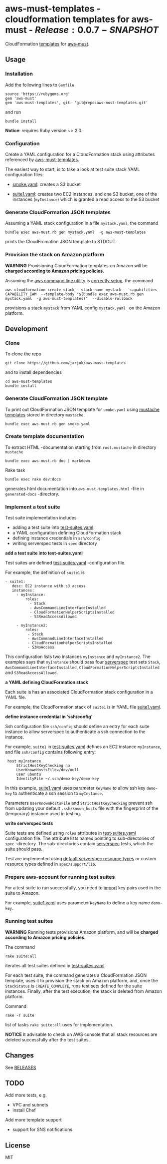 # aws-must-templates - cloudformation templates for aws-must - $Release:0.0.7-SNAPSHOT$

CloudFormation
[templates](https://rawgit.com/jarjuk/aws-must-templates/master/generated-docs/aws-must-templates.html)
for [aws-must](https://github.com/jarjuk/aws-must).

## Usage

### Installation

Add the following lines to `Gemfile`

    source 'https://rubygems.org'
	gem 'aws-must'
	gem 'aws-must-templates', git: 'git@repo:aws-must-templates.git'
	
and run

	bundle install
	
**Notice**: requires Ruby version ~> 2.0.

### Configuration

Create a YAML configuration for a CloudFormation stack using
attributes referenced by
[aws-must-templates](https://rawgit.com/jarjuk/aws-must-templates/master/generated-docs/aws-must-templates.html).

The easiest way to start, is to take a look at test suite stack YAML configuration files:

* [smoke.yaml](smoke.yaml): creates a S3 bucket

* [suite1.yaml](suite1.yaml): creates two EC2 instances, and one S3
  bucket, one of the instances (`myInstance`) which is granted a read
  access to the S3 bucket

### Generate CloudFormation JSON templates

Assuming a YAML stack configuration in a file `mystack.yaml`, the
command

	bundle exec	aws-must.rb gen mystack.yaml  -g aws-must-templates 
	
prints the CloudFromation JSON template to STDOUT.

### Provision the stack on Amazon platform

**WARNING** Provisioning CloudFormation templates on Amazon will be
**charged according to Amazon pricing policies**.

Assuming the [aws command line utility](https://aws.amazon.com/cli) is
[correctly setup](http://docs.aws.amazon.com/cli/latest/userguide/cli-chap-getting-set-up.html),
the command

	aws cloudformation create-stack --stack-name mystack  --capabilities CAPABILITY_IAM  --template-body "$(bundle exec	aws-must.rb gen mystack.yaml  -g aws-must-templates)"  --disable-rollback

provisions a stack `mystack` from YAML config `mystack.yaml ` on the
Amazon platform.

## Development

### Clone

To clone the repo

	git clone https://github.com/jarjuk/aws-must-templates
	
and to install dependencies

	cd aws-must-templates
	bundle install

### Generate CloudFormation JSON template

To print out CloudFormation JSON template for `smoke.yaml` using
[mustache templates](https://mustache.github.io/mustache.5.html)
stored in directory `mustache`.

	bundle exec aws-must.rb gen smoke.yaml
	
### Create template documentation	

To extract HTML -documentation starting from `root.mustache` in
directory `mustache`


	bundle exec aws-must.rb doc | markdown
	
Rake task

	bundle exec rake dev:docs
	
generates html documentation into `aws-must-templates.html` -file in
`generated-docs` -directory.


### Implement a test suite

Test suite implementation includes

* adding a test suite into [test-suites.yaml](test-suites.yaml).
* a YAML configuration defining CloudFormation stack
* defining instance credentials in `ssh/config` 
* writing serverspec tests in `spec` directory


**add a test suite into test-suites.yaml**

Test suites are defined [test-suites.yaml](test-suites.yaml)
-configuration file.


For example, the definition of `suite1` is 

    - suite1:
       desc: EC2 instance with s3 access
       instances:
         - myInstance:
             roles:
               - Stack
               - AwsCommandLineInterfaceInstalled
               - CloudFormationHelperScriptsInstalled
               - S3ReadAccessAllowed
    
         - myInstance2:
             roles:
              - Stack
              - AwsCommandLineInterfaceInstalled
              - CloudFormationHelperScriptsInstalled
              - S3NoAccess


This configuration lists two instances `myInstance` and
`myInstance2`. The examples says that `myInstance` should pass four
[serverspec](http://serverspec.org/) test sets `Stack`,
`AwsCommandLineInterfaceInstalled`,
`CloudFormationHelperScriptsInstalled` and `S3ReadAccessAllowed`.


**a YAML defining CloudFormation stack**

Each suite is has an associated CloudFormation stack configuration in
a YAML file.

For example, the CloudFormation stack of `suite1` is in YAML file
[suite1.yaml](suite1.yaml).


**define instance credential in 'ssh/config'**

Ssh configuration file `ssh/config` should define an entry for each
suite instance to allow serverspec to authenticate a ssh connection to
the instance.


For example, `suite1` in [test-suites.yaml](test-suites.yaml) defines
an EC2 instance `myInstance`, and file `ssh/config` contains following
entry:
 
     host myInstance
         StrictHostKeyChecking no
         UserKnownHostsFile=/dev/null
         user ubuntu
         IdentityFile ~/.ssh/demo-key/demo-key


In this example, [suite1.yaml](suite1.yaml) uses parameter `KeyName`
to allow ssh key `demo-key` to authenticate a ssh session to `myInstance`.

Parameters `UserKnownHostsFile` and `StrictHostKeyChecking` prevent
ssh from updating your default `.ssh/known_hosts` file with the
fingerprint of the (temporary) instance used in testing.

**write serverspec tests**

Suite tests are defined using `roles` attributes in
[test-suites.yaml](test-suites.yaml) configuration file. The attribute
lists names pointing to sub-directories of `spec` -directory.  The
sub-directories contain [serverspec](http://serverspec.org/) tests,
which the suite should pass.

Test are implemented using
[default serverspec resource types](http://serverspec.org/resource_types.html)
or custom resource types defined in `spec/support/lib`.


### Prepare aws-account for running test suites

For a test suite to run successfully, you need to
[import](http://docs.aws.amazon.com/AWSEC2/latest/UserGuide/ec2-key-pairs.html#how-to-generate-your-own-key-and-import-it-to-aws)
key pairs used in the suite to Amazon.

For example, [suite1.yaml](suite1.yaml) uses parameter `KeyName` to
define a key name `demo-key`.


### Running test suites

**WARNING** Running tests provisions Amazon platform, and will be
**charged according to Amazon pricing policies**.

The command

	rake suite:all

iterates all test suites defined in
[test-suites.yaml](test-suites.yaml).

For each test suite, the command generates a CloudFormation JSON
template, uses it to provision the stack on Amazon platform, and, once
the `StackStatus` is `CREATE_COMPLETE`, runs test sets defined for the
suite instances. Finally, after the test execution, the stack is
deleted from Amazon platform.

Command

	rake -T suite 
	
list of tasks `rake suite:all` uses for implementation.

**NOTICE** It advisable to check on AWS console that all stack
  resources are deleted successfully after the test suites.


## Changes

See [RELEASES](RELEASES.md)

## TODO

Add more tests, e.g.

* VPC and subnets
* install Chef

Add more template support

* support for SNS notifications


## License 

MIT



